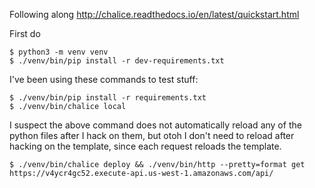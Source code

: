 Following along http://chalice.readthedocs.io/en/latest/quickstart.html

First do

    $ python3 -m venv venv
    $ ./venv/bin/pip install -r dev-requirements.txt 

I've been using these commands to test stuff:

    $ ./venv/bin/pip install -r requirements.txt
    $ ./venv/bin/chalice local

I suspect the above command does not automatically reload any of the python files after I hack on them, but otoh I don't need to reload after hacking on the template, since each request reloads the template.

    $ ./venv/bin/chalice deploy && ./venv/bin/http --pretty=format get https://v4ycr4gc52.execute-api.us-west-1.amazonaws.com/api/
